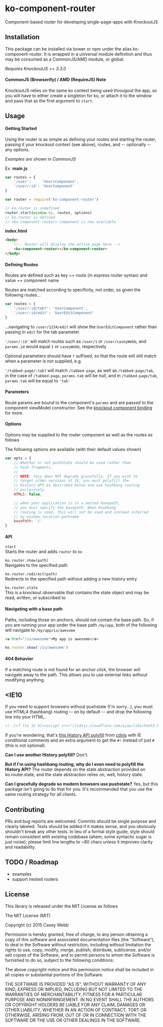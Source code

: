 # ko-component-router
Component-based router for developing single-page-apps with KnockoutJS

## Installation
This package can be installed via bower or npm under the alias ko-component-router. It is wrapped in a universal module definition and thus may be consumed as a CommonJS/AMD module, or global.

_Requires KnockoutJS >= 3.3.0_

#### CommonJS (Browserify) / AMD (RequireJS) Note
KnockoutJS relies on the same ko context being used througout the app, so you will have to either create a singleton for ko, or attach it to the window and pass that as the first argument to `start`.

## Usage

#### Getting Started
Using the router is as simple as defining your routes and starting the router, passing it your knockout context (see above), routes, and -- optionally -- any options. 

_Examples are shown in CommonJS_

Ex.
__main.js__
```javascript
var routes = {
    '/user':     'UsersComponent',
    '/user/:id': 'UserComponent'
}

var router = require('ko-component-router')

// ko.router is undefined
router.start(window.ko, routes, options)
// ko.router is defined
// <ko-component-router> component is now available
```

__index.html__
```html
<body>
    <!-- Router will display the active page here -->
    <ko-component-router></ko-component-router>
</body>
```

#### Defining Routes
Routes are defined such as key == route (in express router syntax) and value == component name

Routes are matched according to specificity, not order, so given the following routes...
```javascript
var routes = {
    '/user/:id/tab?': 'UserComponent',
    '/user/:id/edit': 'UserEditComponent'
} 
```
...navigating to `/user/1234/edit` will show the `UserEditComponent` rather than passing in `edit` for the tab parameter.

`'/user/:id'` will match routes such as `/user/1` or `/user/caseyWebb`,
and `params.id` would equal `1` or `caseyWebb`, respectively

Optional parameters should have `?` suffixed, so that the route will still match when a parameter is not supplied, e.g.

`'/tabbed-page/:tab?` will match `/tabbed-page`, as well as `/tabbed-page/tab`,
in the case of `/tabbed-page`, `params.tab` will be null, and in `/tabbed-page/tab`, `params.tab` will be equal to `'tab'`

#### Parameters
Route params are bound to the component's `params` and are passed to the component viewModel constructor. See the [knockout component binding](http://knockoutjs.com/documentation/component-binding.html) for more.

#### Options
Options may be supplied to the router component as well as the routes as follows

The following options are available (with their default values shown)

```javascript
var opts = {
    // Whether or not pushState should be used rather than
    // hash fragments.
    //
    // NOTE: this does NOT degrade gracefully. If you wish to
    // target older versions of IE, you must polyfill the 
    // History API as described below and use hashbang routing
    // exclusively
    HTML5: false,

    // when your application is in a nested basepath,
    // you must specify the basepath. When hashbang
    // routing is used, this will not be used and instead inferred
    // by window.location.pathname
    basePath: '/'
}
```

#### API
`start`  
Starts the router and adds `router` to `ko`

`ko.router.show(path)`  
Navigates to the specified path

`ko.router.redirect(path)`  
Redirects to the specified path without adding a new history entry

`ko.router.state`  
This is a knockout observable that contains the state object and may be read, written, or subscribed to

#### Navigating with a base path
Paths, including those on anchors, should not contain the base path. So, if you are running your app under the base path `/my/app`, both of the following will navigate to `/my/app/is/awesome`

```html
<a href="/is/awesome">My app is awesome</a>
```

```javascript
ko.router.show('/is/awesome')
```

#### 404 Behavior
If a matching route is not found for an anchor click, the browser will navigate away to the path. This allows you to use external links without modifying anything.

## <IE10
If you need to support browsers without pushstate (I'm sorry...), you must use HTML4 (hashbang) routing -- on by default -- and drop the following line into your HTML.

```html
<!--[if lte IE 9]><script src="//cdnjs.cloudflare.com/ajax/libs/html5-history-api/4.0.2/history.iegte8.min.js?type=!/"></script><![endif]-->
```

If you're wondering, that's [this History API polyfill](https://github.com/devote/HTML5-History-API) from [cdnjs](cdnjs.com) with IE conditional comments and an extra argument to get the `#!` instead of just `#` (this is not optional).

__Can I use another History polyfill?__
Don't.

__But if I'm using hashbang routing, why do I even need to polyfill the History API?__
The router depends on the state abstraction provided on ko.router.state, and the state abstraction relies on, well, history state.

__Can I gracefully degrade so modern browsers use pushstate?__
Yes, but this package isn't going to do that for you. It's recommended that you use the same routing strategy for all clients.

## Contributing
PRs and bug reports are welcomed. Commits should be single purpose and clearly labeled. Tests should be added if it makes sense, and you obviously shouldn't break any other tests. In lieu of a formal style guide, style should remain consistent with existing codebase (ahem, some syntactic sugar is just noise); please limit line lengths to ~80 chars unless it improves clarity and readability.

## TODO / Roadmap
- examples
- support nested routers

## License
This library is released under the MIT License as follows

The MIT License (MIT)

Copyright (c) 2015 Casey Webb

Permission is hereby granted, free of charge, to any person obtaining a copy
of this software and associated documentation files (the "Software"), to deal
in the Software without restriction, including without limitation the rights
to use, copy, modify, merge, publish, distribute, sublicense, and/or sell
copies of the Software, and to permit persons to whom the Software is
furnished to do so, subject to the following conditions:

The above copyright notice and this permission notice shall be included in all
copies or substantial portions of the Software.

THE SOFTWARE IS PROVIDED "AS IS", WITHOUT WARRANTY OF ANY KIND, EXPRESS OR
IMPLIED, INCLUDING BUT NOT LIMITED TO THE WARRANTIES OF MERCHANTABILITY,
FITNESS FOR A PARTICULAR PURPOSE AND NONINFRINGEMENT. IN NO EVENT SHALL THE
AUTHORS OR COPYRIGHT HOLDERS BE LIABLE FOR ANY CLAIM, DAMAGES OR OTHER
LIABILITY, WHETHER IN AN ACTION OF CONTRACT, TORT OR OTHERWISE, ARISING FROM,
OUT OF OR IN CONNECTION WITH THE SOFTWARE OR THE USE OR OTHER DEALINGS IN THE
SOFTWARE.
